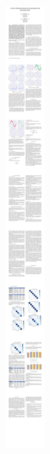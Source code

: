 ![Image](https://github.com/Shashi18/Kaggle-Activity-Recognition-from-SmartPhones/blob/master/merge.jpg)
